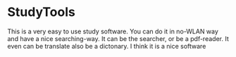 # StudyTools
This is a very easy to use study software. You can do it in no-WLAN way and have a nice searching-way. It can be the searcher, or be a pdf-reader. It even can be translate also be a dictonary. I think it is a nice software
